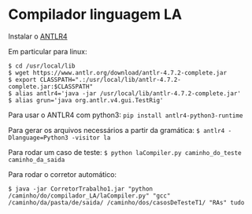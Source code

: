 # Compilador linguagem LA

Instalar o [ANTLR4](https://www.antlr.org/)

Em particular para linux:
```
$ cd /usr/local/lib
$ wget https://www.antlr.org/download/antlr-4.7.2-complete.jar
$ export CLASSPATH=".:/usr/local/lib/antlr-4.7.2-complete.jar:$CLASSPATH"
$ alias antlr4='java -jar /usr/local/lib/antlr-4.7.2-complete.jar'
$ alias grun='java org.antlr.v4.gui.TestRig'
```
Para usar o ANTLR4 com python3:
`pip install antlr4-python3-runtime`

Para gerar os arquivos necessários a partir da gramática:
`$ antlr4 -Dlanguage=Python3 -visitor la`

Para rodar um caso de teste:
`$ python laCompiler.py caminho_do_teste caminho_da_saida`

Para rodar o corretor automático:

`$ java -jar CorretorTrabalho1.jar "python /caminho/do/compilador_LA/laCompiler.py" "gcc" /caminho/da/pasta/de/saida/ /caminho/dos/casosDeTesteT1/ "RAs" tudo`

